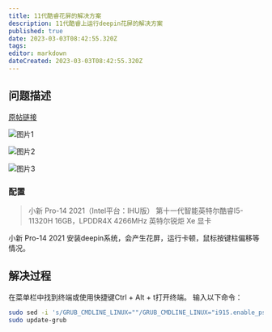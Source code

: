 ```yaml
---
title: 11代酷睿花屏的解决方案
description: 11代酷睿上运行deepin花屏的解决方案
published: true
date: 2023-03-03T08:42:55.320Z
tags: 
editor: markdown
dateCreated: 2023-03-03T08:42:55.320Z
---
```


## 问题描述

[原帖链接](https://bbs.deepin.org/post/253133)

![图片1](https://storage.deepin.org/thread/202302280934455383_IMG_20230227_164145.jpg)

![图片2](https://storage.deepin.org/thread/202302280934423803_IMG_20230227_164140.jpg)

![图片3](https://storage.deepin.org/thread/202302280934385360_IMG_20230227_164134.jpg)

### 配置

> 小新 Pro-14 2021（Intel平台：IHU版）
> 第十一代智能英特尔酷睿I5-11320H
> 16GB，LPDDR4X 4266MHz
> 英特尔锐炬 Xe 显卡

小新 Pro-14 2021 安装deepin系统，会产生花屏，运行卡顿，鼠标按键柱偏移等情况。

## 解决过程

在菜单栏中找到终端或使用快捷键Ctrl + Alt + t打开终端。
输入以下命令：
```bash
sudo sed -i 's/GRUB_CMDLINE_LINUX=""/GRUB_CMDLINE_LINUX="i915.enable_psr=0"/' /etc/defalutl/grub
sudo update-grub
```

